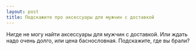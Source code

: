 ```yaml
---
layout: post 
title: Подскажите про аксессуары для мужчин с доставкой 
--- 
```

Нигде не могу найти аксессуары для мужчин с доставкой. Или ждать надо очень долго, или цена баснословная. Подскажите, где вы брали?